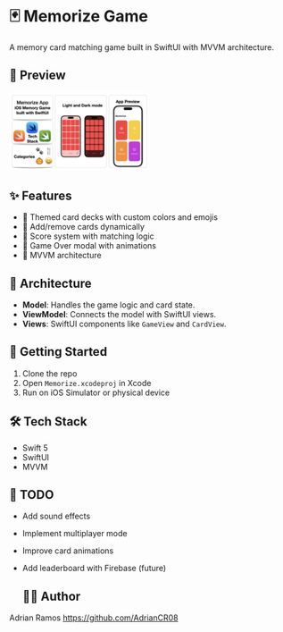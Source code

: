 # 🃏 Memorize Game
A memory card matching game built in SwiftUI with MVVM architecture.

## 📱 Preview
<img src="docs/MemorizeApp.jpeg" width="250"/>

## ✨ Features

- 🎨 Themed card decks with custom colors and emojis
- 🔄 Add/remove cards dynamically
- 🎯 Score system with matching logic
- 🎉 Game Over modal with animations
- 🧠 MVVM architecture

## 🧱 Architecture

- **Model**: Handles the game logic and card state.
- **ViewModel**: Connects the model with SwiftUI views.
- **Views**: SwiftUI components like `GameView` and `CardView`.

## 🚀 Getting Started

1. Clone the repo
2. Open `Memorize.xcodeproj` in Xcode
3. Run on iOS Simulator or physical device


## 🛠️ Tech Stack

- Swift 5
- SwiftUI
- MVVM


## 🔧 TODO

- Add sound effects
- Implement multiplayer mode
- Improve card animations
- Add leaderboard with Firebase (future)

  ## 👨‍💻 Author

Adrian Ramos 
https://github.com/AdrianCR08
